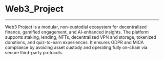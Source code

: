 # Web3_Project

---

Web3 Project is a modular, non-custodial ecosystem for decentralized finance, gamified engagement, and AI-enhanced insights. The platform supports staking, lending, NFTs, decentralized VPN and storage, tokenized donations, and quiz-to-earn experiences. It ensures GDPR and MiCA compliance by avoiding asset custody and operating fully on-chain via secure third-party protocols.

